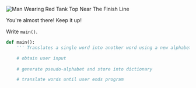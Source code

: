 <!--title={The main function}-->
<!--badges={Python:50}-->

<!--concepts={WhileLoops.mdx, PrintStatements.mdx, UserInput.mdx}-->

![Man Wearing Red Tank Top Near The Finish Line](https://images.pexels.com/photos/2469773/pexels-photo-2469773.jpeg?auto=compress&cs=tinysrgb&h=750&w=1260)

You're almost there! Keep it up!



Write `main()`.

```python
def main():
    ''' Translates a single word into another word using a new alphabet '''

    # obtain user input
        
    # generate pseudo-alphabet and store into dictionary

    # translate words until user ends program

```

